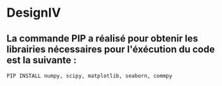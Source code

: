 # DesignIV
## La commande PIP a réalisé pour obtenir les librairies nécessaires pour l'éxécution du code est la suivante : 

```
PIP INSTALL numpy, scipy, matplotlib, seaborn, commpy
```